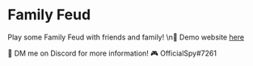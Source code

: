 # Family Feud
Play some Family Feud with friends and family!
\n🔗 Demo website [here](https://family-feud.officialspy.repl.co/)

💬 DM me on Discord for more information!
🎮 OfficialSpy#7261
